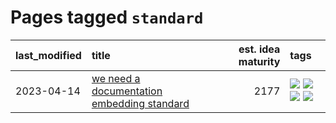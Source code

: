 # Pages tagged `standard`

|last_modified|title|est. idea maturity|tags
|:---|:---|---:|:---|
|2023-04-14|[we need a documentation embedding standard](../doc-embed-standard.md)|2177|[![](https://img.shields.io/badge/tag-accessibility-1743a)](../tags/accessibility.md) [![](https://img.shields.io/badge/tag-documentation-394ee4)](../tags/documentation.md) [![](https://img.shields.io/badge/tag-standard-cc5ed7)](../tags/standard.md) [![](https://img.shields.io/badge/tag-tooling-fda5ff)](../tags/tooling.md)|